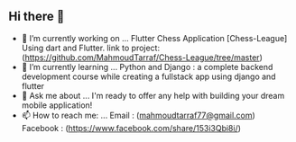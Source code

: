 ## Hi there 👋
- 🔭 I’m currently working on ...
  Flutter Chess Application [Chess-League] Using dart and Flutter.
  link to project: (https://github.com/MahmoudTarraf/Chess-League/tree/master)
- 🌱 I’m currently learning ...
  Python and Django : a complete backend development course while creating a fullstack app using django and flutter
- 💬 Ask me about ...
  I'm ready to offer any help with building your dream mobile application!
- 📫 How to reach me: ...
  Email : (mahmoudtarraf77@gmail.com)
  Facebook : (https://www.facebook.com/share/153i3Qbi8i/)
<!--
**MahmoudTarraf/mahmoudtarraf** is a ✨ _special_ ✨ repository because its `README.md` (this file) appears on your GitHub profile.

Here are some ideas to get you started:

- 🔭 I’m currently working on ...
- 🌱 I’m currently learning ...
- 👯 I’m looking to collaborate on ...
- 🤔 I’m looking for help with ...
- 💬 Ask me about ...
- 📫 How to reach me: ...
- 😄 Pronouns: ...
- ⚡ Fun fact: ...
-->
